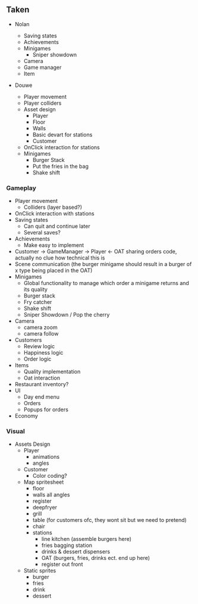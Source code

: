 ## Taken

- Nolan
    - Saving states
    - Achievements
    - Minigames
        - Sniper showdown
    - Camera
    - Game manager
    - Item

- Douwe
    - Player movement
    - Player colliders
    - Asset design
        - Player
        - Floor
        - Walls
        - Basic devart for stations
        - Customer
    - OnClick interaction for stations
    - Minigames
        - Burger Stack
        - Put the fries in the bag
        - Shake shift

### Gameplay

- Player movement
    - Colliders (layer based?)
- OnClick interaction with stations
- Saving states
    - Can quit and continue later
    - Several saves?
- Achievements
    - Make easy to implement
- Customer -> GameManager -> Player <- OAT sharing orders code, actually no clue how technical this is
- Scene communication (the burger minigame should result in a burger of x type being placed in the OAT)
- Minigames
    - Global functionality to manage which order a minigame returns and its quality
    - Burger stack
    - Fry catcher
    - Shake shift
    - Sniper Showdown / Pop the cherry
- Camera
    - camera zoom
    - camera follow
- Customers
    - Review logic
    - Happiness logic
    - Order logic
- Items
    - Quality implementation
    - Oat interaction
- Restaurant inventory?
- UI
    - Day end menu
    - Orders
    - Popups for orders
- Economy


### Visual

- Assets Design
    - Player
        - animations
        - angles
    - Customer
        - Color coding?
    - Map spritesheet
        - floor
        - walls all angles
        - register
        - deepfryer
        - grill
        - table (for customers ofc, they wont sit but we need to pretend)
        - chair
        - stations
            - line kitchen (assemble burgers here)
            - fries bagging station
            - drinks & dessert dispensers
            - OAT (burgers, fries, drinks ect. end up here)
            - register out front
    - Static sprites
        - burger
        - fries
        - drink
        - dessert
